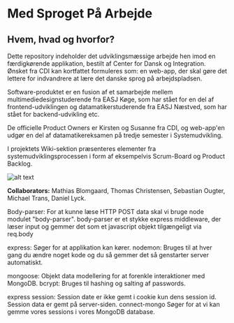 # Med Sproget På Arbejde

## Hvem, hvad og hvorfor?
Dette repository indeholder det udviklingsmæssige arbejde hen imod en færdigkørende applikation, bestilt af Center for Dansk og Integration. Ønsket fra CDI kan kortfattet formuleres som: en web-app, der skal gøre det lettere for indvandrere at lære det danske sprog på arbejdspladsen.

Software-produktet er en fusion af et samarbejde mellem multimediedesignstuderende fra EASJ Køge, som har stået for en del af frontend-udviklingen og datamatikerstuderende fra EASJ Næstved, som har stået for backend-udvikling etc.

De officielle Product Owners er Kirsten og Susanne fra CDI, og web-app'en udgør en del af datamatikereksamen på tredje semester i Systemudvikling.

I projektets Wiki-sektion præsenteres elementer fra systemudviklingsprocessen i form af eksempelvis Scrum-Board og Product Backlog.

![alt text](https://i.imgur.com/ELuikko.png)

**Collaborators:**
Mathias Blomgaard, Thomas Christensen, Sebastian Ougter, Michael Trans, Daniel Lyck.




Body-parser:
    For at kunne læse HTTP POST data skal vi bruge node modulet "body-parser". body-parser er et stykke express middleware, der læser input og gemmer det som et javascript objekt tilgængeligt via req.body

express:
    Søger for at applikation kan kører.
nodemon:
    Bruges til at hver gang du ændre noget kode og du så gemmer det så genstarter server automatiskt.

mongoose:
    Objekt data modellering for at forenkle interaktioner med MongoDB.
bcrypt:
    Bruges til hashing og salting af passwords. 

express session:
    Session date er ikke gemt i cookie kun dens session id. Session data er gemt på server-siden.
connect-mongo
    Søger for at vi kan gemme vores sessions i vores MongoDB database. 
